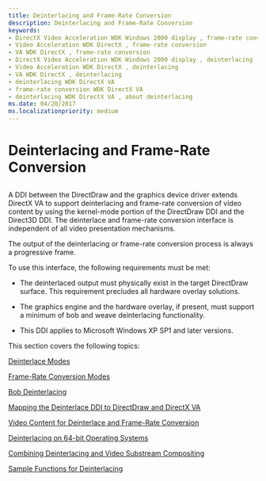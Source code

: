 ```yaml
---
title: Deinterlacing and Frame-Rate Conversion
description: Deinterlacing and Frame-Rate Conversion
keywords:
- DirectX Video Acceleration WDK Windows 2000 display , frame-rate conversion
- Video Acceleration WDK DirectX , frame-rate conversion
- VA WDK DirectX , frame-rate conversion
- DirectX Video Acceleration WDK Windows 2000 display , deinterlacing
- Video Acceleration WDK DirectX , deinterlacing
- VA WDK DirectX , deinterlacing
- deinterlacing WDK DirectX VA
- frame-rate conversion WDK DirectX VA
- deinterlacing WDK DirectX VA , about deinterlacing
ms.date: 04/20/2017
ms.localizationpriority: medium
---
```


# Deinterlacing and Frame-Rate Conversion


## <span id="ddk_deinterlacing_and_frame_rate_conversion_gg"></span><span id="DDK_DEINTERLACING_AND_FRAME_RATE_CONVERSION_GG"></span>


A DDI between the DirectDraw and the graphics device driver extends DirectX VA to support deinterlacing and frame-rate conversion of video content by using the kernel-mode portion of the DirectDraw DDI and the Direct3D DDI. The deinterlace and frame-rate conversion interface is independent of all video presentation mechanisms.

The output of the deinterlacing or frame-rate conversion process is always a progressive frame.

To use this interface, the following requirements must be met:

-   The deinterlaced output must physically exist in the target DirectDraw surface. This requirement precludes all hardware overlay solutions.

-   The graphics engine and the hardware overlay, if present, must support a minimum of bob and weave deinterlacing functionality.

-   This DDI applies to Microsoft Windows XP SP1 and later versions.

This section covers the following topics:

[Deinterlace Modes](deinterlace-modes.md)

[Frame-Rate Conversion Modes](frame-rate-conversion-modes.md)

[Bob Deinterlacing](bob-deinterlacing.md)

[Mapping the Deinterlace DDI to DirectDraw and DirectX VA](mapping-the-deinterlace-ddi-to-directdraw-and-directx-va.md)

[Video Content for Deinterlace and Frame-Rate Conversion](video-content-for-deinterlace-and-frame-rate-conversion.md)

[Deinterlacing on 64-bit Operating Systems](deinterlacing-on-64-bit-operating-systems.md)

[Combining Deinterlacing and Video Substream Compositing](combining-deinterlacing-and-video-substream-compositing.md)

[Sample Functions for Deinterlacing](sample-functions-for-deinterlacing.md)

 

 





